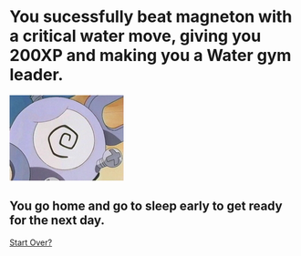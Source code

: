 # You sucessfully beat magneton with a critical water move, giving you 200XP and making you a Water gym leader.
![Magneton](https://raw.githubusercontent.com/weijiej2964/Pokemon-Adventure/main/img/Magneton-faint.png)
##  You go home and go to sleep early to get ready for the next day.

[Start Over?](../README.md)